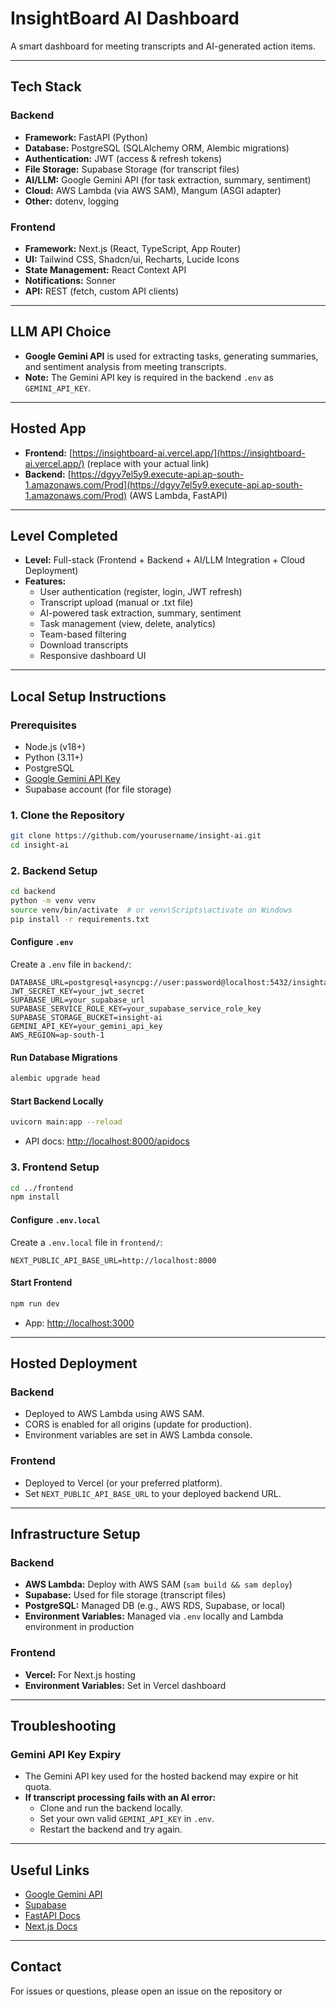 # InsightBoard AI Dashboard

A smart dashboard for meeting transcripts and AI-generated action items.

---

## Tech Stack

### Backend
- **Framework:** FastAPI (Python)
- **Database:** PostgreSQL (SQLAlchemy ORM, Alembic migrations)
- **Authentication:** JWT (access & refresh tokens)
- **File Storage:** Supabase Storage (for transcript files)
- **AI/LLM:** Google Gemini API (for task extraction, summary, sentiment)
- **Cloud:** AWS Lambda (via AWS SAM), Mangum (ASGI adapter)
- **Other:** dotenv, logging

### Frontend
- **Framework:** Next.js (React, TypeScript, App Router)
- **UI:** Tailwind CSS, Shadcn/ui, Recharts, Lucide Icons
- **State Management:** React Context API
- **Notifications:** Sonner
- **API:** REST (fetch, custom API clients)

---

## LLM API Choice

- **Google Gemini API** is used for extracting tasks, generating summaries, and sentiment analysis from meeting transcripts.
- **Note:** The Gemini API key is required in the backend `.env` as `GEMINI_API_KEY`.

---

## Hosted App

- **Frontend:** [https://insightboard-ai.vercel.app/](https://insightboard-ai.vercel.app/) (replace with your actual link)
- **Backend:** [https://dgyy7el5y9.execute-api.ap-south-1.amazonaws.com/Prod](https://dgyy7el5y9.execute-api.ap-south-1.amazonaws.com/Prod) (AWS Lambda, FastAPI)

---

## Level Completed

- **Level:** Full-stack (Frontend + Backend + AI/LLM Integration + Cloud Deployment)
- **Features:** 
  - User authentication (register, login, JWT refresh)
  - Transcript upload (manual or .txt file)
  - AI-powered task extraction, summary, sentiment
  - Task management (view, delete, analytics)
  - Team-based filtering
  - Download transcripts
  - Responsive dashboard UI

---

## Local Setup Instructions

### Prerequisites

- Node.js (v18+)
- Python (3.11+)
- PostgreSQL
- [Google Gemini API Key](https://aistudio.google.com/app/apikey)
- Supabase account (for file storage)

### 1. Clone the Repository

```sh
git clone https://github.com/yourusername/insight-ai.git
cd insight-ai
```

### 2. Backend Setup

```sh
cd backend
python -m venv venv
source venv/bin/activate  # or venv\Scripts\activate on Windows
pip install -r requirements.txt
```

#### Configure `.env`

Create a `.env` file in `backend/`:

```
DATABASE_URL=postgresql+asyncpg://user:password@localhost:5432/insightai
JWT_SECRET_KEY=your_jwt_secret
SUPABASE_URL=your_supabase_url
SUPABASE_SERVICE_ROLE_KEY=your_supabase_service_role_key
SUPABASE_STORAGE_BUCKET=insight-ai
GEMINI_API_KEY=your_gemini_api_key
AWS_REGION=ap-south-1
```

#### Run Database Migrations

```sh
alembic upgrade head
```

#### Start Backend Locally

```sh
uvicorn main:app --reload
```

- API docs: [http://localhost:8000/apidocs](http://localhost:8000/apidocs)

### 3. Frontend Setup

```sh
cd ../frontend
npm install
```

#### Configure `.env.local`

Create a `.env.local` file in `frontend/`:

```
NEXT_PUBLIC_API_BASE_URL=http://localhost:8000
```

#### Start Frontend

```sh
npm run dev
```

- App: [http://localhost:3000](http://localhost:3000)

---

## Hosted Deployment

### Backend

- Deployed to AWS Lambda using AWS SAM.
- CORS is enabled for all origins (update for production).
- Environment variables are set in AWS Lambda console.

### Frontend

- Deployed to Vercel (or your preferred platform).
- Set `NEXT_PUBLIC_API_BASE_URL` to your deployed backend URL.

---

## Infrastructure Setup

### Backend

- **AWS Lambda:** Deploy with AWS SAM (`sam build && sam deploy`)
- **Supabase:** Used for file storage (transcript files)
- **PostgreSQL:** Managed DB (e.g., AWS RDS, Supabase, or local)
- **Environment Variables:** Managed via `.env` locally and Lambda environment in production

### Frontend

- **Vercel:** For Next.js hosting
- **Environment Variables:** Set in Vercel dashboard

---

## Troubleshooting

### Gemini API Key Expiry

- The Gemini API key used for the hosted backend may expire or hit quota.
- **If transcript processing fails with an AI error:**
  - Clone and run the backend locally.
  - Set your own valid `GEMINI_API_KEY` in `.env`.
  - Restart the backend and try again.

---

## Useful Links

- [Google Gemini API](https://aistudio.google.com/app/apikey)
- [Supabase](https://supabase.com/)
- [FastAPI Docs](https://fastapi.tiangolo.com/)
- [Next.js Docs](https://nextjs.org/docs)

---

## Contact

For issues or questions, please open an issue on the repository or